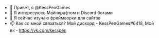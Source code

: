 - 👋 Привет, я @KessPenGames
- 👀 Я интересуюсь Майнкрафтом и Discord ботами
- 🌱 Я сейчас изучаю фреймворки для сайтов
- 📫 Как со мной связаться? Мой дискорд - KessPenGames#6418, Мой вк - https://vk.com/kesspen

<!---
KessPenGames/KessPenGames is a ✨ special ✨ repository because its `README.md` (this file) appears on your GitHub profile.
You can click the Preview link to take a look at your changes.
--->
